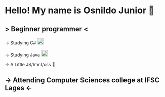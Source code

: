 # Hello!  My name is Osnildo Junior 🤘

## > Beginner programmer <

-> Studying C#
<img src="https://cdn.jsdelivr.net/gh/devicons/devicon/icons/csharp/csharp-plain.svg" width="20" height="20"/>

-> Studying Java
<img src="https://cdn.jsdelivr.net/gh/devicons/devicon/icons/java/java-original.svg" width="20" height="20"/>

-> A Little JS/html/css 🤏

## -> Attending Computer Sciences college at IFSC Lages <-

